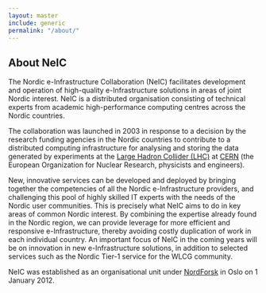 ```yaml
---
layout: master
include: generic
permalink: "/about/"
---
```

## About NeIC

The Nordic e-Infrastructure Collaboration (NeIC)  facilitates development and
operation of high-quality e-Infrastructure solutions in areas of joint Nordic
interest. NeIC is a distributed organisation consisting of technical experts
from academic high-performance computing centres across the Nordic countries.

The collaboration was launched in 2003 in response to a decision by the research
funding agencies in the Nordic countries to contribute to a distributed
computing infrastructure for analysing and storing the data generated by
experiments at the [Large Hadron Collider (LHC)](http://home.web.cern.ch/about/accelerators/large-hadron-collider)
at [CERN](http://home.web.cern.ch/) (the European Organization for Nuclear
Research, physicists and engineers).

New, innovative services can be developed and deployed by bringing together the
competencies of all the Nordic e-Infrastructure providers, and challenging this
pool of highly skilled IT experts with the needs of the Nordic user communities.
This is precisely what NeIC aims to do in key areas of common Nordic
interest. By combining the expertise already found in the Nordic region, we can
provide leverage for more efficient and responsive e-Infrastructure, thereby
avoiding  costly duplication of work in each individual country. An important
focus of NeIC in the coming years will be on innovation in new e-Infrastructure
solutions, in addition to selected services such as the Nordic Tier-1 service
for the WLCG community.

NeIC was established as an organisational unit under
[NordForsk](http://www.nordforsk.org/en) in Oslo on 1 January 2012.
